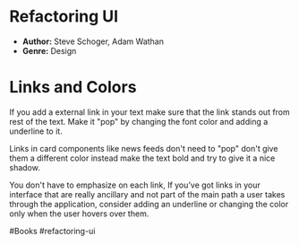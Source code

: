 # Refactoring UI
- **Author:** Steve Schoger, Adam Wathan
- **Genre:** Design

# Links and Colors
If you add a external link in your text make sure that the link stands out from rest of the text. Make it "pop" by changing the font color and adding a underline to it.

Links in card components like news feeds don't need to "pop" don't give them a different color instead make the text bold and try to give it a nice shadow.

You don't have to emphasize on each link, If you’ve got links in your interface that are really ancillary and not part of the main path a user takes through the application, consider adding an underline or changing the color only when the user hovers over them.

#Books #refactoring-ui 